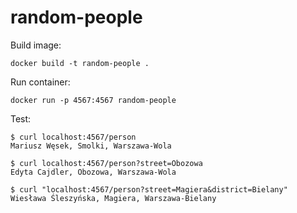# random-people


Build image:
```
docker build -t random-people .
```


Run container:
```
docker run -p 4567:4567 random-people
```


Test:
```
$ curl localhost:4567/person
Mariusz Węsek, Smolki, Warszawa-Wola

$ curl localhost:4567/person?street=Obozowa
Edyta Cajdler, Obozowa, Warszawa-Wola

$ curl "localhost:4567/person?street=Magiera&district=Bielany"
Wiesława Śleszyńska, Magiera, Warszawa-Bielany
```
